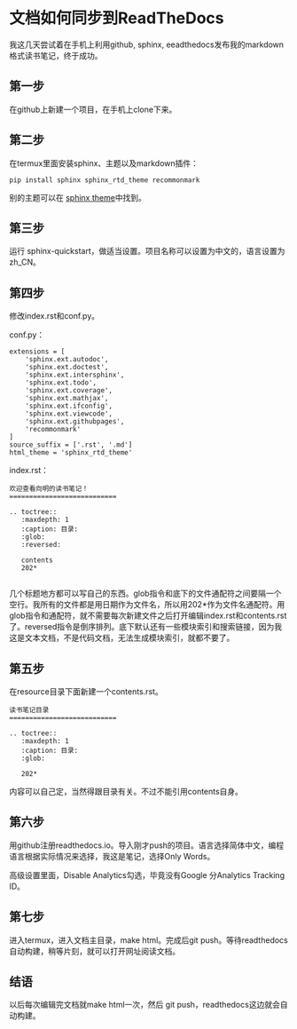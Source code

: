 # 文档如何同步到ReadTheDocs

我这几天尝试着在手机上利用github, sphinx, eeadthedocs发布我的markdown格式读书笔记，终于成功。

## 第一步

在github上新建一个项目，在手机上clone下来。

## 第二步

在termux里面安装sphinx、主题以及markdown插件：

```
pip install sphinx sphinx_rtd_theme recommonmark
```
别的主题可以在 [sphinx theme](https://sphinx-themes.org/)中找到。

## 第三步

运行 sphinx-quickstart，做适当设置。项目名称可以设置为中文的，语言设置为 zh_CN。

## 第四步

修改index.rst和conf.py。

conf.py：

```
extensions = [
    'sphinx.ext.autodoc',
    'sphinx.ext.doctest',
    'sphinx.ext.intersphinx',
    'sphinx.ext.todo',
    'sphinx.ext.coverage',
    'sphinx.ext.mathjax',
    'sphinx.ext.ifconfig',
    'sphinx.ext.viewcode',
    'sphinx.ext.githubpages',
    'recommonmark'
]
source_suffix = ['.rst', '.md']
html_theme = 'sphinx_rtd_theme'

```
index.rst：

```
欢迎查看向明的读书笔记！
===========================

.. toctree::
   :maxdepth: 1
   :caption: 目录:
   :glob:
   :reversed: 

   contents
   202*


```
几个标题地方都可以写自己的东西。glob指令和底下的文件通配符之间要隔一个空行。我所有的文件都是用日期作为文件名，所以用202*作为文件名通配符。用glob指令和通配符，就不需要每次新建文件之后打开编辑index.rst和contents.rst了。reversed指令是倒序排列。底下默认还有一些模块索引和搜索链接，因为我这是文本文档，不是代码文档，无法生成模块索引，就都不要了。

## 第五步

在resource目录下面新建一个contents.rst。
```
读书笔记目录
===========================

.. toctree::
   :maxdepth: 1
   :caption: 目录:
   :glob:

   202*

```
内容可以自己定，当然得跟目录有关。不过不能引用contents自身。

## 第六步

用github注册readthedocs.io。导入刚才push的项目。语言选择简体中文，编程语言根据实际情况来选择，我这是笔记，选择Only Words。

高级设置里面，Disable Analytics勾选，毕竟没有Google 分Analytics Tracking ID。

## 第七步

进入termux，进入文档主目录，make html。完成后git push。等待readthedocs自动构建，稍等片刻，就可以打开网址阅读文档。

## 结语

以后每次编辑完文档就make html一次，然后 git push，readthedocs这边就会自动构建。
